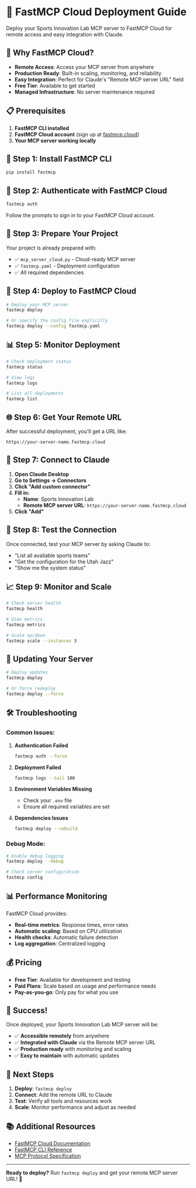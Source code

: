 # 🚀 FastMCP Cloud Deployment Guide

Deploy your Sports Innovation Lab MCP server to FastMCP Cloud for remote access and easy integration with Claude.

## 🎯 **Why FastMCP Cloud?**

- **Remote Access**: Access your MCP server from anywhere
- **Production Ready**: Built-in scaling, monitoring, and reliability
- **Easy Integration**: Perfect for Claude's "Remote MCP server URL" field
- **Free Tier**: Available to get started
- **Managed Infrastructure**: No server maintenance required

## 📋 **Prerequisites**

1. **FastMCP CLI installed**
2. **FastMCP Cloud account** (sign up at [fastmcp.cloud](https://www.fastmcp.cloud/))
3. **Your MCP server working locally**

## 🔧 **Step 1: Install FastMCP CLI**

```bash
pip install fastmcp
```

## 🔐 **Step 2: Authenticate with FastMCP Cloud**

```bash
fastmcp auth
```

Follow the prompts to sign in to your FastMCP Cloud account.

## 📁 **Step 3: Prepare Your Project**

Your project is already prepared with:
- ✅ `mcp_server_cloud.py` - Cloud-ready MCP server
- ✅ `fastmcp.yaml` - Deployment configuration
- ✅ All required dependencies

## 🚀 **Step 4: Deploy to FastMCP Cloud**

```bash
# Deploy your MCP server
fastmcp deploy

# Or specify the config file explicitly
fastmcp deploy --config fastmcp.yaml
```

## 📊 **Step 5: Monitor Deployment**

```bash
# Check deployment status
fastmcp status

# View logs
fastmcp logs

# List all deployments
fastmcp list
```

## 🌐 **Step 6: Get Your Remote URL**

After successful deployment, you'll get a URL like:
```
https://your-server-name.fastmcp.cloud
```

## 🔗 **Step 7: Connect to Claude**

1. **Open Claude Desktop**
2. **Go to Settings → Connectors**
3. **Click "Add custom connector"**
4. **Fill in:**
   - **Name**: Sports Innovation Lab
   - **Remote MCP server URL**: `https://your-server-name.fastmcp.cloud`
5. **Click "Add"**

## 🧪 **Step 8: Test the Connection**

Once connected, test your MCP server by asking Claude to:
- "List all available sports teams"
- "Get the configuration for the Utah Jazz"
- "Show me the system status"

## 📈 **Step 9: Monitor and Scale**

```bash
# Check server health
fastmcp health

# View metrics
fastmcp metrics

# Scale up/down
fastmcp scale --instances 3
```

## 🔄 **Updating Your Server**

```bash
# Deploy updates
fastmcp deploy

# Or force redeploy
fastmcp deploy --force
```

## 🛠️ **Troubleshooting**

### **Common Issues:**

1. **Authentication Failed**
   ```bash
   fastmcp auth --force
   ```

2. **Deployment Failed**
   ```bash
   fastmcp logs --tail 100
   ```

3. **Environment Variables Missing**
   - Check your `.env` file
   - Ensure all required variables are set

4. **Dependencies Issues**
   ```bash
   fastmcp deploy --rebuild
   ```

### **Debug Mode:**

```bash
# Enable debug logging
fastmcp deploy --debug

# Check server configuration
fastmcp config
```

## 📊 **Performance Monitoring**

FastMCP Cloud provides:
- **Real-time metrics**: Response times, error rates
- **Automatic scaling**: Based on CPU utilization
- **Health checks**: Automatic failure detection
- **Log aggregation**: Centralized logging

## 💰 **Pricing**

- **Free Tier**: Available for development and testing
- **Paid Plans**: Scale based on usage and performance needs
- **Pay-as-you-go**: Only pay for what you use

## 🎉 **Success!**

Once deployed, your Sports Innovation Lab MCP server will be:
- ✅ **Accessible remotely** from anywhere
- ✅ **Integrated with Claude** via the Remote MCP server URL
- ✅ **Production ready** with monitoring and scaling
- ✅ **Easy to maintain** with automatic updates

## 🔗 **Next Steps**

1. **Deploy**: `fastmcp deploy`
2. **Connect**: Add the remote URL to Claude
3. **Test**: Verify all tools and resources work
4. **Scale**: Monitor performance and adjust as needed

## 📚 **Additional Resources**

- [FastMCP Cloud Documentation](https://www.fastmcp.cloud/)
- [FastMCP CLI Reference](https://docs.fastmcp.cloud/)
- [MCP Protocol Specification](https://modelcontextprotocol.io/)

---

**Ready to deploy?** Run `fastmcp deploy` and get your remote MCP server URL! 🚀
